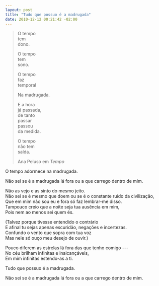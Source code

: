 ```yaml
--- 
layout: post
title: "Tudo que possuo é a madrugada"
date: 2010-12-12 00:21:42 -02:00
---
```


> O tempo  
> tem  
> dono.  
>   
> O tempo  
> tem  
> sono.  
>   
> O tempo  
> faz  
> temporal  
>   
> Na madrugada.  
>   
> E a hora  
> já passada,  
> de tanto  
> passar  
> passou  
> da medida.  
>   
> O tempo  
> não tem  
> saída.  
> 
> <footer>Ana Peluso em <cite>Tempo</cite></footer>

O tempo adormece na madrugada.  

Não sei se é a madrugada lá fora ou a que carrego dentro de mim.  

Não as vejo e as sinto do mesmo jeito.  
Não sei se é mesmo que doem ou se é o constante ruído da civilização,  
Que em mim não sou eu e fora só faz lembrar-me disso.  
Tampouco creio que a noite seja tua ausência em mim,  
Pois nem ao menos sei quem és.  

(Talvez porque tivesse entendido o contrário  
E afinal tu sejas apenas escuridão, negações e incertezas.  
Confundo o vento que sopra com tua voz  
Mas nele só ouço meu desejo de ouvir.)  

Pouco diferem as estrelas lá fora das que tenho comigo ---  
No céu brilham infinitas e inalcançáveis,  
Em mim infinitas estendo-as a ti.  

Tudo que possuo é a madrugada.  

Não sei se é a madrugada lá fora ou a que carrego dentro de mim.  

